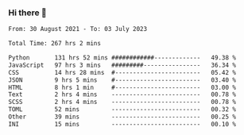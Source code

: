 ### Hi there 👋

<!--
**dominoto/dominoto** is a ✨ _special_ ✨ repository because its `README.md` (this file) appears on your GitHub profile.

Here are some ideas to get you started:

- 🔭 I’m currently working on ...
- 🌱 I’m currently learning ...
- 👯 I’m looking to collaborate on ...
- 🤔 I’m looking for help with ...
- 💬 Ask me about ...
- 📫 How to reach me: ...
- 😄 Pronouns: ...
- ⚡ Fun fact: ...
-->
<!--START_SECTION:waka-->

```txt
From: 30 August 2021 - To: 03 July 2023

Total Time: 267 hrs 2 mins

Python       131 hrs 52 mins ############-------------   49.38 %
JavaScript   97 hrs 3 mins   #########----------------   36.34 %
CSS          14 hrs 28 mins  #------------------------   05.42 %
JSON         9 hrs 5 mins    #------------------------   03.40 %
HTML         8 hrs 1 min     #------------------------   03.00 %
Text         2 hrs 4 mins    -------------------------   00.78 %
SCSS         2 hrs 4 mins    -------------------------   00.78 %
TOML         52 mins         -------------------------   00.32 %
Other        39 mins         -------------------------   00.25 %
INI          15 mins         -------------------------   00.10 %
```

<!--END_SECTION:waka-->
